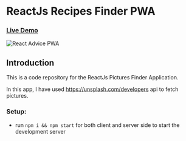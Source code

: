 # ReactJs Recipes Finder PWA

### [Live Demo](https://pictures.azeemansari.me/)

![React Advice PWA](https://i.ibb.co/GR5Xg8c/React-Js-Pictures-Finder-Azeem-Ansari.png)

## Introduction
This is a code repository for the ReactJs Pictures Finder Application. 

In this app, I have used https://unsplash.com/developers api to fetch pictures.

### Setup:
- run ```npm i && npm start``` for both client and server side to start the development server
